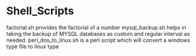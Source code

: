 # Shell_Scripts

factorial.sh provides the factorial of a number
mysql_backup.sh helps in taking the backup of MYSQL databases as custom and regular interval as needed.
perl_dos_to_linux.sh is a perl script which will convert a windows type file to linux type
